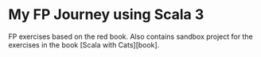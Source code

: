 # My FP Journey using Scala 3

FP exercises based on the red book. Also contains sandbox project for the exercises in the book [Scala with Cats][book].

